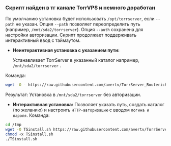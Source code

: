 ### Скрипт найден в тг канале TorrVPS и немного доработан

 По умолчанию установка будет использовать `/opt/torrserver`, если `--path` не указан.
  Опция `--path` позволяет переопределить путь (например, `/mnt/sda2/torrserver`).
  Опция `--auth` сохранена для настройки авторизации.
 Скрипт продолжает поддерживать интерактивный ввод с таймаутом.


* __Неинтерактивная установка с указанием пути:__

  Устанавливает TorrServer в указанный каталог например, `/mnt/sda2/torrserver` .

Команда:
```bash
wget -O - https://raw.githubusercontent.com/avertv/TorrServer_Routerich/refs/heads/main/TSinstall.sh | sh -s -- --path /mnt/sda2/torrserver
```
Результат: Установка в `/mnt/sda2/torrserver` без авторизации.

* __Интерактивная установка:__
  Позволяет указать путь, создать каталог (по желанию) и настроить `HTTP-авторизацию` с вводом `логина и пароля`.
Команда:
```bash
cd /tmp
wget -O TSinstall.sh https://raw.githubusercontent.com/avertv/TorrServer_Routerich/refs/heads/main/TSinstall.sh
chmod +x TSinstall.sh
./TSinstall.sh
```

